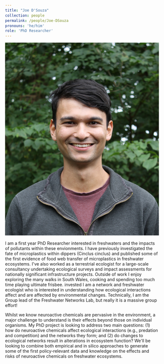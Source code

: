```yaml
---
title: "Joe D'Souza"
collection: people
permalink: /people/Joe-DSouza
pronouns: 'he/him'
role: 'PhD Researcher'
---
```


![Joe D'Souza](JDS.JPG)

I am a first year PhD Researcher interested in freshwaters and the impacts of pollutants within these envionments. I have previously investigated the fate of microplastics within dippers (Cinclus cinclus) and
published some of the first evidence of food web transfer of microplastics in freshwater ecosystems. I've also worked as a terrestrial ecologist for a large-scale consultancy undertaking ecological surveys and impact assessments for nationally significant infrastructure projects. 
Outside of work I enjoy exploring the many walks in South Wales, cooking and spending too much time playing ultimate frisbee. invested I am a network and freshwater ecologist who is interested in understanding how ecological interactions affect and are affected by environmental changes. Technically, I am the Group lead of the Freshwater Networks Lab, but really it is a massive group effort! 

Whilst we know neuroactive chemicals are pervasive in the environment, a major challenge to understand is their effects beyond those on individual organisms. My PhD project is looking to address two main questions:
(1) how do neuroactive chemicals affect ecological interactions (e.g., predation and competition) and the networks they form; and (2) do changes to ecological networks result in alterations in ecosystem function? 
We'll be looking to combine both empirical and in silico approaches to generate some of the first policy-relevant data and knowledge on the effects and risks of neuroactive chemicals on freshwater ecosystems. 
